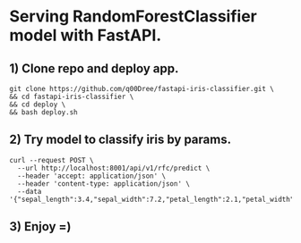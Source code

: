# Serving RandomForestClassifier model with FastAPI.

## 1) Clone repo and deploy app.

```
git clone https://github.com/q00Dree/fastapi-iris-classifier.git \
&& cd fastapi-iris-classifier \
&& cd deploy \
&& bash deploy.sh
```

## 2) Try model to classify iris by params.

```
curl --request POST \
  --url http://localhost:8001/api/v1/rfc/predict \
  --header 'accept: application/json' \
  --header 'content-type: application/json' \
  --data '{"sepal_length":3.4,"sepal_width":7.2,"petal_length":2.1,"petal_width":3.5}'
```

## 3) Enjoy =)
